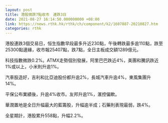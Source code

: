 ```yaml
---
layout: post
title: 港股微跌7點收市　連跌3日
date: 2021-08-27 16:14:50.000000000 +08:00
link: https://news.rthk.hk/rthk/ch/component/k2/1607887-20210827.htm
categories: rthk
---
```


港股連跌3個交易日，恒生指數早段最多升近230點，午後轉跌最多逾110點，跌至25300點邊緣，收市報25407點，跌7點，全日主板成交額1289億元。

科技指數微跌0.2%。ATMX走勢個別發展，阿里巴巴跌近4%，美團和騰訊跌近1%或以上，小米則升逾1%。

汽車股造好，吉利和比亞迪股份都升逾2%，長城汽車升逾4%，東風集團升14%。

平保公布業績後，升逾4%收市。友邦升逾1%，滙控偏軟。

華潤置地是全日升幅最大的藍籌股，升幅逾半成；石藥則表現最弱，跌4%。

全星期計，港股累升558點，升幅2.2%。
